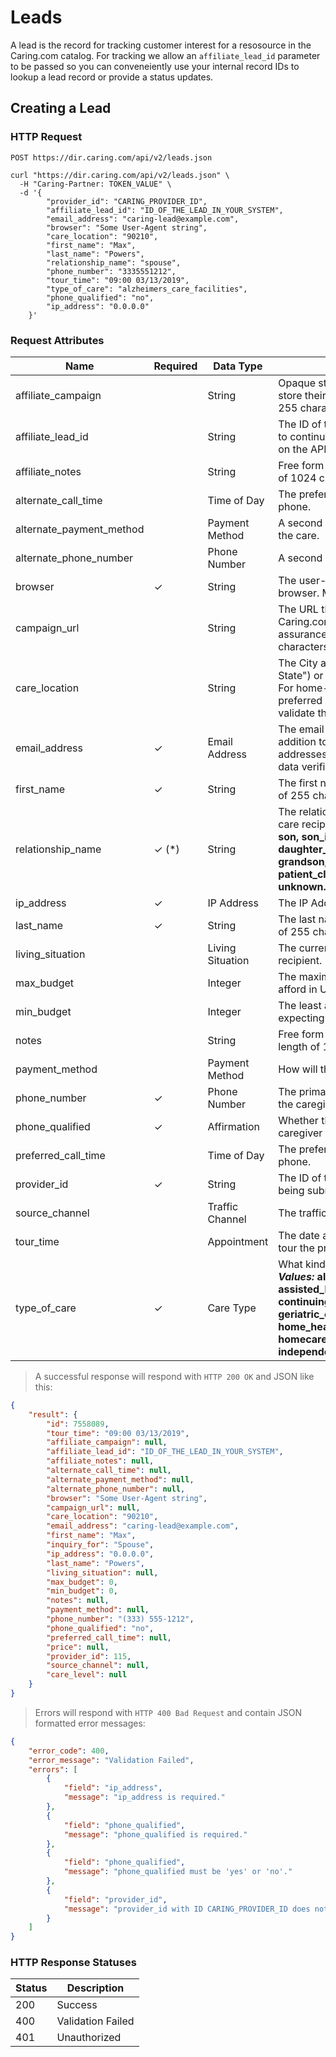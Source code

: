 # Leads

A lead is the record for tracking customer interest for a resosource in the Caring.com catalog. For tracking we allow an `affiliate_lead_id` parameter to be passed so you can conveneiently use your internal record IDs to lookup a lead record or provide a status updates.

## Creating a Lead

### HTTP Request

`POST https://dir.caring.com/api/v2/leads.json`

```shell
curl "https://dir.caring.com/api/v2/leads.json" \
  -H "Caring-Partner: TOKEN_VALUE" \
  -d '{
        "provider_id": "CARING_PROVIDER_ID",
        "affiliate_lead_id": "ID_OF_THE_LEAD_IN_YOUR_SYSTEM",
        "email_address": "caring-lead@example.com",
        "browser": "Some User-Agent string",
        "care_location": "90210",
        "first_name": "Max",
        "last_name": "Powers",
        "relationship_name": "spouse",
        "phone_number": "3335551212",
        "tour_time": "09:00 03/13/2019",
        "type_of_care": "alzheimers_care_facilities",
        "phone_qualified": "no",
        "ip_address": "0.0.0.0"
    }'
```

### Request Attributes

|Name|Required|Data Type|Description|
|--- |--- |--- |--- |
|affiliate_campaign||String|Opaque string for the affiliate to use to store their campaign name. Max length of 255 characters.|
|affiliate_lead_id||String|The ID of the lead your system if you want to continue to use that ID to track updates on the API. Max length of 255 characters.|
|affiliate_notes||String|Free form text from the affiliate. Max length of 1024 characters.|
|alternate_call_time||Time of Day|The preferred time to call the alternate phone.|
|alternate_payment_method||Payment Method|A second way for the caregiver to pay for the care.|
|alternate_phone_number||Phone Number|A second phone number.|
|browser|✓|String|The user-agent string of the caregiver's browser. Max length of 255 characters.|
|campaign_url||String|The URL that the caregiver entered on. Caring.com may access this URL for quality assurance purposes. Max length of 255 characters.|
|care_location||String|The City and State (formatted as "City, State") or Zipcode where care is desired. For home-care services, a zip code is preferred over a city. Caring.com will validate that this is a valid US region.|
|email_address|✓|Email Address|The email address of the caregiver. In addition to being well-formed, Email addresses are validated using a 3rd party data verification service.|
|first_name|✓|String|The first name of the caregiver. Max length of 255 characters.|
|relationship_name|✓ (*)|String|The relationship of the caregiver to the care recipient. **_Allowed Values:_** **spouse, son, son_in_law, daughter, daughter_in_law, granddaughter, grandson, sister, brother, friend, myself, patient_client, job, other_relative, unknown.** |
|ip_address|✓|IP Address|The IP Address of the caregiver.|
|last_name|✓|String|The last name of the caregiver. Max length of 255 characters.|
|living_situation||Living Situation|The current living situation of the care recipient.|
|max_budget||Integer|The maximum amount the caregiver can afford in US dollars/month.|
|min_budget||Integer|The least amount the caregiver is expecting to pay in US dollars/month.|
|notes||String|Free form text from the caregiver. Max length of 1024 characters.|
|payment_method||Payment Method|How will the caregiver pay for the care.|
|phone_number|✓|Phone Number|The primary phone number for contacting the caregiver.|
|phone_qualified|✓|Affirmation|Whether the affiliate has qualified the caregiver by phone.|
|preferred_call_time||Time of Day|The preferred time to call the primary phone.|
|provider_id|✓|String|The ID of the provider for which this lead is being submitted.|
|source_channel||Traffic Channel|The traffic source used to acquire the lead.|
|tour_time||Appointment|The date and time when the caregiver will tour the provider.|
|type_of_care|✓|Care Type|What kind of care is being sought. **_Allowed Values:_** **alzheimers_care_facilities, assisted_living_facilities, continuing_care_retirement_communities, geriatric_care_managers, home_healthcare_agencies, homecare_agencies, hospices, independent_living, nursing_homes**. |

> A successful response will respond with `HTTP 200 OK` and JSON like this:

```json
{
    "result": {
        "id": 7558089,
        "tour_time": "09:00 03/13/2019",
        "affiliate_campaign": null,
        "affiliate_lead_id": "ID_OF_THE_LEAD_IN_YOUR_SYSTEM",
        "affiliate_notes": null,
        "alternate_call_time": null,
        "alternate_payment_method": null,
        "alternate_phone_number": null,
        "browser": "Some User-Agent string",
        "campaign_url": null,
        "care_location": "90210",
        "email_address": "caring-lead@example.com",
        "first_name": "Max",
        "inquiry_for": "Spouse",
        "ip_address": "0.0.0.0",
        "last_name": "Powers",
        "living_situation": null,
        "max_budget": 0,
        "min_budget": 0,
        "notes": null,
        "payment_method": null,
        "phone_number": "(333) 555-1212",
        "phone_qualified": "no",
        "preferred_call_time": null,
        "price": null,
        "provider_id": 115,
        "source_channel": null,
        "care_level": null
    }
}
```

> Errors will respond with `HTTP 400 Bad Request` and contain JSON formatted error messages:

```json
{
    "error_code": 400,
    "error_message": "Validation Failed",
    "errors": [
        {
            "field": "ip_address",
            "message": "ip_address is required."
        },
        {
            "field": "phone_qualified",
            "message": "phone_qualified is required."
        },
        {
            "field": "phone_qualified",
            "message": "phone_qualified must be 'yes' or 'no'."
        },
        {
            "field": "provider_id",
            "message": "provider_id with ID CARING_PROVIDER_ID does not exist."
        }
    ]
}
```

### HTTP Response Statuses

Status | Description
--------- | -----------
200 | Success
400 | Validation Failed
401 | Unauthorized

